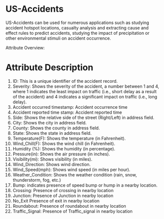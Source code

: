 # US-Accidents
US-Accidents can be used for numerous applications such as studying accident hotspot locations, casualty analysis and extracting cause and effect rules to predict accidents, studying the impact of precipitation or other environmental stimuli on accident occurrence.

Attribute Overview:
#	Attribute	Description
1) ID: This is a unique identifier of the accident record.
2) Severity:	Shows the severity of the accident, a number between 1 and 4, where 1 indicates the least impact on traffic (i.e., short delay as a result of the accident) and 4 indicates a significant impact on traffic (i.e., long delay).
3)	Accident occurred timestamp:	Accident occurrence time
4)	Accident reported time stamp:	Accident reported time
5)	Side: Shows the relative side of the street (Right/Left) in address field.
6)	City: Shows the city in address field.
7)	County: Shows the county in address field.
8)	State:	Shows the state in address field.
9)	Temperature(F):	Shows the temperature (in Fahrenheit).
10)	Wind_Chill(F):	Shows the wind chill (in Fahrenheit).
11)	Humidity (%):	Shows the humidity (in percentage).
12)	Pressure(in):	Shows the air pressure (in inches).
13)	Visibility(mi):	Shows visibility (in miles).
14)	Wind_Direction:	Shows wind direction.
15)	Wind_Speed(mph):	Shows wind speed (in miles per hour).
16)	Weather_Condition:	Shows the weather condition (rain, snow, thunderstorm, fog, etc.)
17)	Bump:	indicates presence of speed bump or hump in a nearby location.
18)	Crossing:	Presence of crossing in nearby location
19)	Junction:	Presence of Junction in nearby location
20)	No_Exit	Presence of exit in nearby location
21)	Roundabout: Presence of roundabout in nearby location
22)	Traffic_Signal:	Presence of Traffic_signal in nearby location
